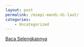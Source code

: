 ```yaml
---
layout: post
permalink: /mimpi-mandi-di-laut/
categories:
    - Uncategorized
---
```


[Baca Selengkapnya](/01)